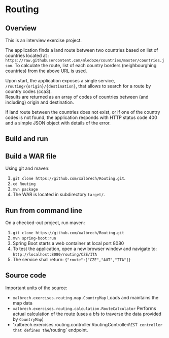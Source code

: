 # Routing 

## Overview
This is an interview exercise project. 

The application finds a land route between two countries based on list of countries located at : `https://raw.githubusercontent.com/mledoze/countries/master/countries.json`. 
To calculate the route, list of each country borders (neighbourghing countries) from the above URL is used. 

Upon start, the application exposes a single service, `/routing/{origin}/{destination}`, that allows to search for a route by country codes (cca3).   
Results are returned as an array of codes of countries between (and including) origin and destination.

If land route between the countries does not exist, or if one of the country codes is not found, the application responds with HTTP status code 400 and a simple JSON object with details of the error.

## Build and run

## Build a WAR file
Using git and maven: 
1. `git clone https://github.com/xalbrech/Routing.git`. 
2. `cd Routing`
3. `mvn package`
4. The WAR is located in subdirectory `target/`.

## Run from command line
On a checked-out project, run maven:
1. `git clone https://github.com/xalbrech/Routing.git`
2. `mvn spring-boot:run`
3. Spring Boot starts a web container at local port 8080
4. To test the application, open a new browser window and navigate to: `http://localhost:8080/routing/CZE/ITA`
5. The service shall return: `{"route":["CZE","AUT","ITA"]}`

## Source code
Important units of the source:
* `xalbrech.exercises.routing.map.CountryMap` Loads and maintains the map data
* `xalbrech.exercises.routing.calculation.RouteCalculator` Performs actual calculation of the route (uses a bfs to traverse the data provided by `CountryMap`)
* 'xalbrech.exercises.routing.controller.RoutingController` REST controller that defines the `/routing` endpoint.

